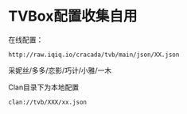 # TVBox配置收集自用

在线配置：

```
http://raw.iqiq.io/cracada/tvb/main/json/XX.json
```

采妮丝/多多/恋影/巧计/小雅/一木


Clan目录下为本地配置

```
clan://tvb/XXX/xx.json
```
